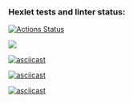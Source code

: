### Hexlet tests and linter status:
[![Actions Status](https://github.com/VladimirKonts/python-project-49/actions/workflows/hexlet-check.yml/badge.svg)](https://github.com/VladimirKonts/python-project-49/actions)

<a href="https://codeclimate.com/github/VladimirKonts/python-project-49/maintainability"><img src="https://api.codeclimate.com/v1/badges/b35376b90c535c9f4905/maintainability" /></a>

[![asciicast](https://asciinema.org/a/M2xCmbPwfCn2uSFVs5W67Euak.svg)](https://asciinema.org/a/M2xCmbPwfCn2uSFVs5W67Euak)

[![asciicast](https://asciinema.org/a/cOVosXw1uzNjwJc1kcIPvz7HT.svg)](https://asciinema.org/a/cOVosXw1uzNjwJc1kcIPvz7HT)

[![asciicast](https://asciinema.org/a/JmDI89xdVIhHemXQYzXiKXxun.svg)](https://asciinema.org/a/JmDI89xdVIhHemXQYzXiKXxun)
